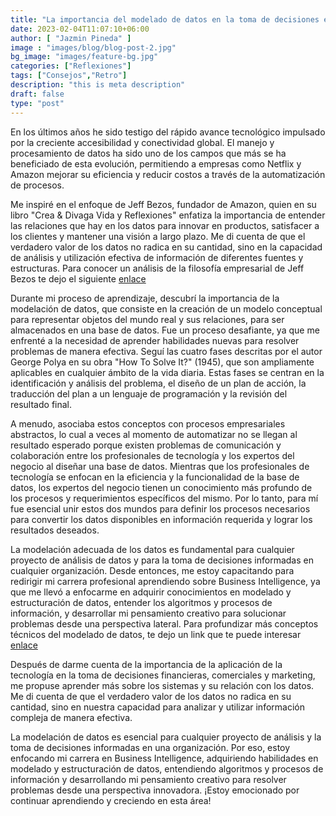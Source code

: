 ```yaml
---
title: "La importancia del modelado de datos en la toma de decisiones empresariales"
date: 2023-02-04T11:07:10+06:00
author: [ "Jazmin Pineda" ]
image : "images/blog/blog-post-2.jpg"
bg_image: "images/feature-bg.jpg"
categories: ["Reflexiones"]
tags: ["Consejos","Retro"]
description: "this is meta description"
draft: false
type: "post"
---
```



En los últimos años he sido testigo del rápido avance tecnológico impulsado por la creciente accesibilidad y conectividad global. El manejo y procesamiento de datos ha sido uno de los campos que más se ha beneficiado de esta evolución, permitiendo a empresas como Netflix y Amazon mejorar su eficiencia y reducir costos a través de la automatización de procesos.

Me inspiré en el enfoque de Jeff Bezos, fundador de Amazon, quien en su libro "Crea & Divaga Vida y Reflexiones" enfatiza la importancia de entender las relaciones que hay en los datos para innovar en productos, satisfacer a los clientes y mantener una visión a largo plazo. Me di cuenta de que el verdadero valor de los datos no radica en su cantidad, sino en la capacidad de análisis y utilización efectiva de información de diferentes fuentes y estructuras. Para conocer un análisis de la filosofía empresarial de Jeff Bezos te dejo el siguiente  [enlace](https://www.sintetia.com/el-mantra-de-jeff-bezos-hoy-es-el-dia-1/) </p>

Durante mi proceso de aprendizaje, descubrí la importancia de la modelación de datos, que consiste en la creación de un modelo conceptual para representar objetos del mundo real y sus relaciones, para ser almacenados en una base de datos. Fue un proceso desafiante, ya que me enfrenté a la necesidad de aprender habilidades nuevas para resolver problemas de manera efectiva. Seguí las cuatro fases descritas por el autor George Polya en su obra "How To Solve It?" (1945), que son ampliamente aplicables en cualquier ámbito de la vida diaria. Estas fases se centran en la identificación y análisis del problema, el diseño de un plan de acción, la traducción del plan a un lenguaje de programación y la revisión del resultado final.</p>

A menudo, asociaba estos conceptos con procesos empresariales abstractos, lo cual a veces al momento de automatizar no se llegan al resultado esperado porque existen problemas de comunicación y colaboración entre los profesionales de tecnología y los expertos del negocio al diseñar una base de datos. Mientras que los profesionales de tecnología se enfocan en la eficiencia y la funcionalidad de la base de datos, los expertos del negocio tienen un conocimiento más profundo de los procesos y requerimientos específicos del mismo. Por lo tanto, para mí fue esencial unir estos dos mundos para definir los procesos necesarios para convertir los datos disponibles en información requerida y lograr los resultados deseados.

La modelación adecuada de los datos es fundamental para cualquier proyecto de análisis de datos y para la toma de decisiones informadas en cualquier organización. Desde entonces, me estoy capacitando para redirigir mi carrera profesional aprendiendo sobre Business Intelligence, ya que me llevó a enfocarme en adquirir conocimientos en modelado y estructuración de datos, entender los algoritmos y procesos de información, y desarrollar mi pensamiento creativo para solucionar problemas desde una perspectiva lateral. Para profundizar más conceptos técnicos del modelado de datos, te dejo un link que te puede interesar [enlace](https://www.sap.com/latinamerica/insights/what-is-data-modeling.html) </p>

Después de darme cuenta de la importancia de la aplicación de la tecnología en la toma de decisiones financieras, comerciales y marketing, me propuse aprender más sobre los sistemas y su relación con los datos. Me di cuenta de que el verdadero valor de los datos no radica en su cantidad, sino en nuestra capacidad para analizar y utilizar información compleja de manera efectiva. 

La modelación de datos es esencial para cualquier proyecto de análisis y la toma de decisiones informadas en una organización. Por eso, estoy enfocando mi carrera en Business Intelligence, adquiriendo habilidades en modelado y estructuración de datos, entendiendo algoritmos y procesos de información y desarrollando mi pensamiento creativo para resolver problemas desde una perspectiva innovadora. 
¡Estoy emocionado por continuar aprendiendo y creciendo en esta área!




